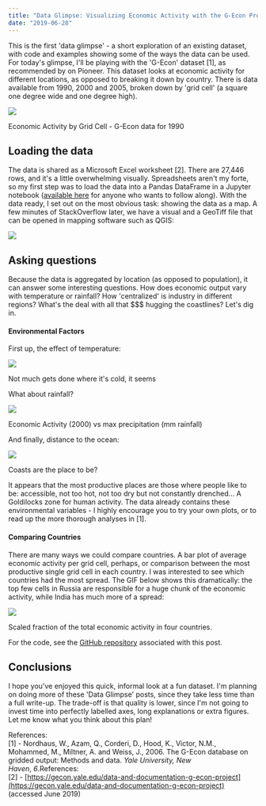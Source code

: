```yaml
---
title: "Data Glimpse: Visualizing Economic Activity with the G-Econ Project data"
date: "2019-06-28"
---
```


This is the first 'data glimpse' - a short exploration of an existing dataset, with code and examples showing some of the ways the data can be used. For today's glimpse, I'll be playing with the 'G-Econ' dataset \[1\], as recommended by <jonasmendes> on Pioneer. This dataset looks at economic activity for different locations, as opposed to breaking it down by country. There is data available from 1990, 2000 and 2005, broken down by 'grid cell' (a square one degree wide and one degree high).

![](https://datasciencecastnethome.files.wordpress.com/2019/06/gecon_blues-1.png)

Economic Activity by Grid Cell - G-Econ data for 1990

## Loading the data

The data is shared as a Microsoft Excel worksheet \[2\]. There are 27,446 rows, and it's a little overwhelming visually. Spreadsheets aren't my forte, so my first step was to load the data into a Pandas DataFrame in a Jupyter notebook ([available here](https://github.com/johnowhitaker/datasciencecastnet/tree/master/gecon) for anyone who wants to follow along). With the data ready, I set out on the most obvious task: showing the data as a map. A few minutes of StackOverflow later, we have a visual and a GeoTiff file that can be opened in mapping software such as QGIS:

![](https://datasciencecastnethome.files.wordpress.com/2019/06/screenshot-from-2019-06-28-16-21-56.png)

## Asking questions

Because the data is aggregated by location (as opposed to population), it can answer some interesting questions. How does economic output vary with temperature or rainfall? How 'centralized' is industry in different regions? What's the deal with all that $$$ hugging the coastlines? Let's dig in.

#### Environmental Factors

First up, the effect of temperature:

![](https://datasciencecastnethome.files.wordpress.com/2019/06/screenshot-from-2019-06-28-16-39-52.png)

Not much gets done where it's cold, it seems

What about rainfall?

![](https://datasciencecastnethome.files.wordpress.com/2019/06/screenshot-from-2019-06-28-16-42-06.png)

Economic Activity (2000) vs max precipitation (mm rainfall)

And finally, distance to the ocean:

![](https://datasciencecastnethome.files.wordpress.com/2019/06/screenshot-from-2019-06-28-16-45-40.png)

Coasts are the place to be?

It appears that the most productive places are those where people like to be: accessible, not too hot, not too dry but not constantly drenched... A Goldilocks zone for human activity. The data already contains these environmental variables - I highly encourage you to try your own plots, or to read up the more thorough analyses in \[1\].

#### Comparing Countries

There are many ways we could compare countries. A bar plot of average economic activity per grid cell, perhaps, or comparison between the most productive single grid cell in each country. I was interested to see which countries had the most spread. The GIF below shows this dramatically: the top few cells in Russia are responsible for a huge chunk of the economic activity, while India has much more of a spread:

![](https://datasciencecastnethome.files.wordpress.com/2019/06/spread.gif)

Scaled fraction of the total economic activity in four countries.

For the code, see the [GitHub repository](https://github.com/johnowhitaker/datasciencecastnet/tree/master/gecon) associated with this post.

## Conclusions

I hope you've enjoyed this quick, informal look at a fun dataset. I'm planning on doing more of these 'Data Glimpse' posts, since they take less time than a full write-up. The trade-off is that quality is lower, since I'm not going to invest time into perfectly labelled axes, long explanations or extra figures. Let me know what you think about this plan!

References:  
\[1\] - Nordhaus, W., Azam, Q., Corderi, D., Hood, K., Victor, N.M., Mohammed, M., Miltner, A. and Weiss, J., 2006. The G-Econ database on gridded output: Methods and data. _Yale University, New Haven_, _6_.References:  
\[2\] - [https://gecon.yale.edu/data-and-documentation-g-econ-project](https://gecon.yale.edu/data-and-documentation-g-econ-project) (accessed June 2019)
